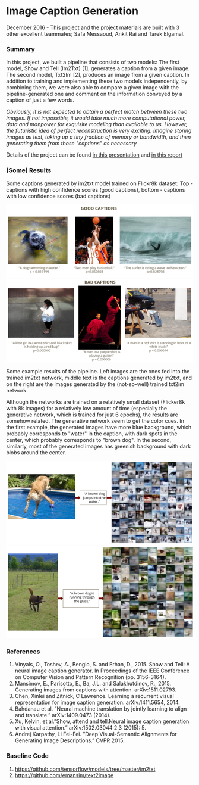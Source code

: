 # Image Caption Generation
December 2016 - This project and the project materials are built with 3 other excellent teammates; Safa Messaoud, Ankit Rai and Tarek Elgamal.

### Summary
In this project, we built a pipeline that consists of two models: The first model, Show and Tell (Im2Txt) [1], generates a caption from a given image. The second model, Txt2Im [2], produces an image from a given caption. In addition to training and implementing these two models independently, by combining them, we were also able to compare a given image with the pipeline-generated one and comment on the information conveyed by a caption of just a few words. 

*Obviously, it is not expected to obtain a perfect match between these two images. If not impossible, it would take much more computational power, data and manpower for exquisite modeling than available to us. However, the futuristic idea of perfect reconstruction is very exciting. Imagine storing images as text, taking up a tiny fraction of memory or bandwidth, and then generating them from those "captions" as necessary.*

Details of the project can be found [in this presentation](Show_and_Tell_Presentation.pdf) and [in this report](Show_and_Tell_Project_report.pdf)

### (Some) Results
Some captions generated by im2txt model trained on Flickr8k dataset: Top - captions with high confidence scores (good captions), bottom - captions with low confidence scores (bad captions)
<p align="center">
  <img src="/Results/good_captions.png" width="600" title="Good captions">
  <img src="/Results/bad_captions.png" width="600" title="Bad captions">
</p>

Some example results of the pipeline. Left images are the ones fed into the trained im2txt network, middle text is the captions generated by im2txt, and on the right are the images generated by the (not-so-well) trained txt2im network.

Although the networks are trained on a relatively small dataset (Flicker8k with 8k images) for a relatively low amount of time (especially the generative network, which is trained for just 6 epochs), the results are somehow related. The generative network seem to get the color cues. In the first example, the generated images have more blue background, which probably corresponds to "water" in the caption, with dark spots in the center, which probably corresponds to "brown dog". In the second, similarly, most of the generated images has greenish background with dark blobs around the center. 
<p align="center">
  <img src="/Results/im2txt2im_1.png" width="600">
  <img src="/Results/im2txt2im_2.png" width="600">
</p>

### References 
1. Vinyals, O., Toshev, A., Bengio, S. and Erhan, D., 2015. Show and Tell: A neural image caption generator. In Proceedings of the IEEE Conference on Computer Vision and Pattern Recognition (pp. 3156-3164).
2. Mansimov, E., Parisotto, E., Ba, J.L. and Salakhutdinov, R., 2015. Generating images from captions with attention. arXiv:1511.02793.
3. Chen, Xinlei and Zitnick, C Lawrence. Learning a recurrent visual representation for image caption generation. arXiv:1411.5654, 2014.
4. Bahdanau et al. ”Neural machine translation by jointly learning to align and translate.” arXiv:1409.0473 (2014).
5. Xu, Kelvin, et al.”Show, attend and tell:Neural image caption generation with visual attention.” arXiv:1502.03044 2.3 (2015): 5.
6. Andrej Karpathy, Li Fei-Fei. ”Deep Visual-Semantic Alignments for Generating Image Descriptions.” CVPR 2015.

### Baseline Code
1. https://github.com/tensorflow/models/tree/master/im2txt
2. https://github.com/emansim/text2image
